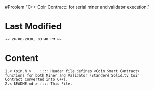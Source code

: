 #Problem 
	"C++ Coin Contract:: for serial miner and validator execution."
# Last Modified
	<< 20-08-2018, 03:40 PM >>

# Content
	1.< Coin.h >    :::: Header file defines <Coin Smart Contract> functions for both Miner and Validator (Standerd Solidity Coin Contract Converted into C++).
	2.< README.md > :::: This File.
